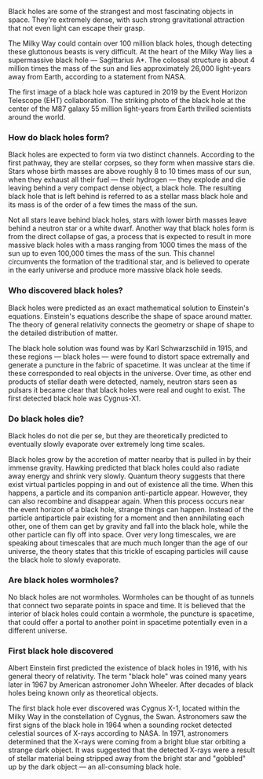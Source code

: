 Black holes are some of the strangest and most fascinating objects in space. They're extremely dense, with such strong gravitational attraction that not even light can escape their grasp.

The Milky Way could contain over 100 million black holes, though detecting these gluttonous beasts is very difficult. At the heart of the Milky Way lies a supermassive black hole — Sagittarius A\*. The colossal structure is about 4 million times the mass of the sun and lies approximately 26,000 light-years away from Earth, according to a statement from NASA.

The first image of a black hole was captured in 2019 by the Event Horizon Telescope (EHT) collaboration. The striking photo of the black hole at the center of the M87 galaxy 55 million light-years from Earth thrilled scientists around the world.

### How do black holes form?

Black holes are expected to form via two distinct channels. According to the first pathway, they are stellar corpses, so they form when massive stars die. Stars whose birth masses are above roughly 8 to 10 times mass of our sun, when they exhaust all their fuel — their hydrogen — they explode and die leaving behind a very compact dense object, a black hole. The resulting black hole that is left behind is referred to as a stellar mass black hole and its mass is of the order of a few times the mass of the sun.

Not all stars leave behind black holes, stars with lower birth masses leave behind a neutron star or a white dwarf. Another way that black holes form is from the direct collapse of gas, a process that is expected to result in more massive black holes with a mass ranging from 1000 times the mass of the sun up to even 100,000 times the mass of the sun. This channel circumvents the formation of the traditional star, and is believed to operate in the early universe and produce more massive black hole seeds.

### Who discovered black holes?

Black holes were predicted as an exact mathematical solution to Einstein's equations. Einstein's equations describe the shape of space around matter. The theory of general relativity connects the geometry or shape of shape to the detailed distribution of matter.

The black hole solution was found was by Karl Schwarzschild in 1915, and these regions — black holes — were found to distort space extremally and generate a puncture in the fabric of spacetime. It was unclear at the time if these corresponded to real objects in the universe. Over time, as other end products of stellar death were detected, namely, neutron stars seen as pulsars it became clear that black holes were real and ought to exist. The first detected black hole was Cygnus-X1.

### Do black holes die?

Black holes do not die per se, but they are theoretically predicted to eventually slowly evaporate over extremely long time scales.

Black holes grow by the accretion of matter nearby that is pulled in by their immense gravity. Hawking predicted that black holes could also radiate away energy and shrink very slowly. Quantum theory suggests that there exist virtual particles popping in and out of existence all the time. When this happens, a particle and its companion anti-particle appear. However, they can also recombine and disappear again. When this process occurs near the event horizon of a black hole, strange things can happen. Instead of the particle antiparticle pair existing for a moment and then annihilating each other, one of them can get by gravity and fall into the black hole, while the other particle can fly off into space. Over very long timescales, we are speaking about timescales that are much much longer than the age of our universe, the theory states that this trickle of escaping particles will cause the black hole to slowly evaporate.

### Are black holes wormholes?

No black holes are not wormholes. Wormholes can be thought of as tunnels that connect two separate points in space and time. It is believed that the interior of black holes could contain a wormhole, the puncture is spacetime, that could offer a portal to another point in spacetime potentially even in a different universe.

### First black hole discovered

Albert Einstein first predicted the existence of black holes in 1916, with his general theory of relativity. The term "black hole" was coined many years later in 1967 by American astronomer John Wheeler. After decades of black holes being known only as theoretical objects.

The first black hole ever discovered was Cygnus X-1, located within the Milky Way in the constellation of Cygnus, the Swan. Astronomers saw the first signs of the black hole in 1964 when a sounding rocket detected celestial sources of X-rays according to NASA. In 1971, astronomers determined that the X-rays were coming from a bright blue star orbiting a strange dark object. It was suggested that the detected X-rays were a result of stellar material being stripped away from the bright star and "gobbled" up by the dark object — an all-consuming black hole.
